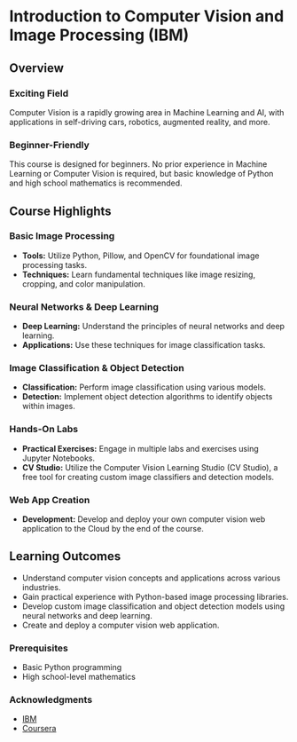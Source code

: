 # Introduction to Computer Vision and Image Processing (IBM)

## Overview

### Exciting Field
Computer Vision is a rapidly growing area in Machine Learning and AI, with applications in self-driving cars, robotics, augmented reality, and more.

### Beginner-Friendly
This course is designed for beginners. No prior experience in Machine Learning or Computer Vision is required, but basic knowledge of Python and high school mathematics is recommended.

## Course Highlights

### Basic Image Processing
- **Tools:** Utilize Python, Pillow, and OpenCV for foundational image processing tasks.
- **Techniques:** Learn fundamental techniques like image resizing, cropping, and color manipulation.

### Neural Networks & Deep Learning
- **Deep Learning:** Understand the principles of neural networks and deep learning.
- **Applications:** Use these techniques for image classification tasks.

### Image Classification & Object Detection
- **Classification:** Perform image classification using various models.
- **Detection:** Implement object detection algorithms to identify objects within images.

### Hands-On Labs
- **Practical Exercises:** Engage in multiple labs and exercises using Jupyter Notebooks.
- **CV Studio:** Utilize the Computer Vision Learning Studio (CV Studio), a free tool for creating custom image classifiers and detection models.

### Web App Creation
- **Development:** Develop and deploy your own computer vision web application to the Cloud by the end of the course.

## Learning Outcomes
- Understand computer vision concepts and applications across various industries.
- Gain practical experience with Python-based image processing libraries.
- Develop custom image classification and object detection models using neural networks and deep learning.
- Create and deploy a computer vision web application.

### Prerequisites
- Basic Python programming
- High school-level mathematics

### Acknowledgments
- [IBM](https://www.ibm.com/)
- [Coursera](https://www.coursera.org/)
